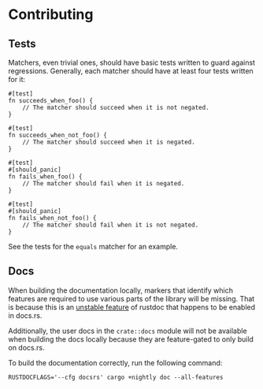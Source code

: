 # Contributing

## Tests

Matchers, even trivial ones, should have basic tests written to guard against
regressions. Generally, each matcher should have at least four tests written for
it:

```rust,no_run
#[test]
fn succeeds_when_foo() {
    // The matcher should succeed when it is not negated.
}

#[test]
fn succeeds_when_not_foo() {
    // The matcher should succeed when it is negated.
}

#[test]
#[should_panic]
fn fails_when_foo() {
    // The matcher should fail when it is negated.
}

#[test]
#[should_panic]
fn fails_when_not_foo() {
    // The matcher should fail when it is not negated.
}
```

See the tests for the `equals` matcher for an example.

## Docs

When building the documentation locally, markers that identify which features
are required to use various parts of the library will be missing. That is
because this is an [unstable
feature](https://github.com/rust-lang/rust/issues/43781) of rustdoc that
happens to be enabled in docs.rs.

Additionally, the user docs in the `crate::docs` module will not be available
when building the docs locally because they are feature-gated to only build on
docs.rs.

To build the documentation correctly, run the following command:

```shell
RUSTDOCFLAGS='--cfg docsrs' cargo +nightly doc --all-features
```
